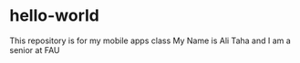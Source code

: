 # hello-world
This repository is for my mobile apps class
My Name is Ali Taha and I am a senior at FAU

